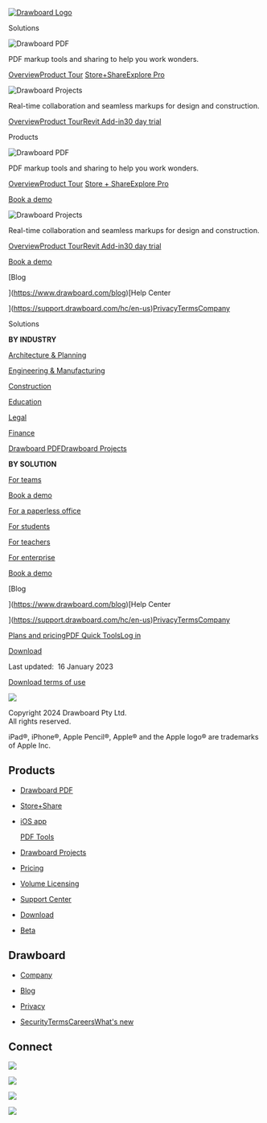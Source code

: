[![Drawboard Logo](https://cdn.prod.website-files.com/5fc973fe72246928752172c7/607cb1217fe8e54fe08a5315_Drawboard-Logo.svg)](https://www.drawboard.com/)

Solutions

![Drawboard PDF](https://cdn.prod.website-files.com/5fc973fe72246928752172c7/607cb1b9875a626a912a299a_DrawboardPDF-Logo.svg)

PDF markup tools and sharing to help you work wonders.

[Overview](https://www.drawboard.com/pdf/pdf)[Product Tour](https://www.drawboard.com/pdf/tour) [Store+Share](https://www.drawboard.com/pdf/store-share)[Explore Pro](https://www.drawboard.com/pdf/pro)

![Drawboard Projects
](https://cdn.prod.website-files.com/5fc973fe72246928752172c7/607cb1f99948771964dd75c9_DrawboardProjects-Logo.svg)

Real-time collaboration and seamless markups for design and construction.

[Overview](https://www.drawboard.com/projects)[Product Tour](https://www.drawboard.com/projects/product-tour)[Revit Add-in](https://www.drawboard.com/projects/revit)[30 day trial](https://www.drawboard.com/projects/trial)

Products

![Drawboard PDF](https://cdn.prod.website-files.com/5fc973fe72246928752172c7/607cb1b9875a626a912a299a_DrawboardPDF-Logo.svg)

PDF markup tools and sharing to help you work wonders.

[Overview](https://www.drawboard.com/pdf/pdf)[Product Tour](https://www.drawboard.com/pdf/product-tour) [Store + Share](https://www.drawboard.com/pdf/store-share)[Explore Pro](https://www.drawboard.com/pdf/pro)

[Book a demo](https://www.drawboard.com/pdf/demo)

![Drawboard Projects
](https://cdn.prod.website-files.com/5fc973fe72246928752172c7/607cb1f99948771964dd75c9_DrawboardProjects-Logo.svg)

Real-time collaboration and seamless markups for design and construction.

[Overview](https://www.drawboard.com/projects)[Product Tour](https://www.drawboard.com/projects/product-tour)[Revit Add-in](https://www.drawboard.com/projects/revit)[30 day trial](https://projects.drawboard.com/register)

[Book a demo](https://www.drawboard.com/projects/demo)

[Blog  
  
‍](https://www.drawboard.com/blog)[Help Center  
  
‍](https://support.drawboard.com/hc/en-us)[Privacy](https://www.drawboard.com/privacy)[Terms](https://www.drawboard.com/terms)[Company](https://www.drawboard.com/company)

Solutions

**BY INDUSTRY**

[Architecture & Planning](https://www.drawboard.com/solutions/architecture-planning)

[Engineering & Manufacturing](https://www.drawboard.com/solutions/engineering-manufacturing)

[Construction](https://www.drawboard.com/solutions/construction)

[Education](https://www.drawboard.com/solutions/education)

[Legal](https://www.drawboard.com/solutions/legal)

[Finance](https://www.drawboard.com/solutions/finance)

[Drawboard PDF](https://www.drawboard.com/pdf/pdf)[Drawboard Projects](https://www.drawboard.com/projects)

**BY SOLUTION**

[For teams](https://www.drawboard.com/solutions/teams)

[Book a demo](https://www.drawboard.com/pdf/demo)

[For a paperless office](https://www.drawboard.com/solutions/for-a-paperless-office)

[For students](https://www.drawboard.com/solutions/for-students)

[For teachers](https://www.drawboard.com/solutions/teachers)

[For enterprise](https://www.drawboard.com/solutions/enterprise)

[Book a demo](https://www.drawboard.com/pdf/demo)

[Blog  
  
‍](https://www.drawboard.com/blog)[Help Center  
  
‍](https://support.drawboard.com/hc/en-us)[Privacy](https://www.drawboard.com/privacy)[Terms](https://www.drawboard.com/terms)[Company](https://www.drawboard.com/company)

[Plans and pricing](https://www.drawboard.com/pricing)[PDF Quick Tools](https://www.drawboard.com/pdf/quick-tools)[Log in](https://app.drawboard.com/)

[Download](https://www.drawboard.com/download)

Last updated:  16 January 2023

[Download terms of use](https://cdn.prod.website-files.com/5fc973fe72246928752172c7/640568dd9b36842d6c2fa7ab_16012023%20Drawboard-Terms%20of%20Use%20.docx.pdf)

[![](https://cdn.prod.website-files.com/5fc973fe72246928752172c7/608f3f89b64d68fea58d54c8_Drawboard%20logo.svg)](https://www.drawboard.com/)

Copyright 2024 Drawboard Pty Ltd.  
All rights reserved.

iPad®, iPhone®, Apple Pencil®, Apple® and the Apple logo® are trademarks of Apple Inc.  

Products
--------

* [Drawboard PDF](https://www.drawboard.com/pdf/pdf)
* [Store+Share](https://www.drawboard.com/pdf/store-share)
* [iOS app](https://www.drawboard.com/pdf/ios)
    
    [PDF Tools](https://www.drawboard.com/pdf/quick-tools)
    
* [Drawboard Projects](https://www.drawboard.com/projects)
* [Pricing](https://www.drawboard.com/pricing)
* [Volume Licensing](https://www.drawboard.com/licensing)
* [Support Center](https://support.drawboard.com/)
* [Download](https://www.drawboard.com/download)

* [Beta](https://www.drawboard.com/early-access)

Drawboard
---------

* [Company](https://www.drawboard.com/company)
* [Blog](https://www.drawboard.com/blog)

* [Privacy](https://www.drawboard.com/privacy)
* [Security](https://www.drawboard.com/approach-to-security)[Terms](https://www.drawboard.com/terms)[Careers](https://www.drawboard.com/careers)[What's new](https://www.drawboard.com/pdf/whats-new)

Connect
-------

[![](https://cdn.prod.website-files.com/5fc973fe72246928752172c7/608f4fd23543ac94101cda79_Twitter.svg)](https://twitter.com/drawboard)

[![](https://cdn.prod.website-files.com/5fc973fe72246928752172c7/608f4fd75b4bfa1ce7249a5d_LinkedIn.svg)](https://www.linkedin.com/company/drawboard)

[![](https://cdn.prod.website-files.com/5fc973fe72246928752172c7/608f4fec701a0ab783c74dd3_Instagram.svg)](https://www.instagram.com/drawboardsoftware/)

[![](https://cdn.prod.website-files.com/5fc973fe72246928752172c7/608f4fe7486962d33f794a28_Facebook.svg)](https://www.facebook.com/drawboardpdf/)